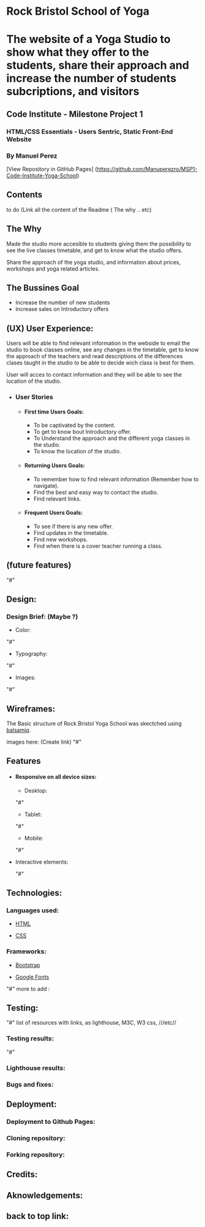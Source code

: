 # Rock Bristol School of Yoga

# The website of a Yoga Studio to show what they offer to the students, share their approach and increase the number of students subcriptions, and visitors 

## Code Institute - Milestone Project 1 

### HTML/CSS Essentials - Users Sentric, Static Front-End Website

### By Manuel Perez

[View Repository in GitHub Pages] (https://github.com/Manuperezro/MSP1-Code-Institute-Yoga-School)


## Contents

to do (Link all the content of the Readme ( The why .. etc)

## The Why

Made the studio more accesible to students giving them the possibility to see the live classes timetable, and get to know what the studio offers.

Share the approach of the yoga studio, and information about prices, workshops and yoga related articles.
 
## The Bussines Goal

+ Increase the number of new students 
+ Increase sales on Introductory offers

## (UX) User Experience: 

Users will be able to find relevant information in the webside to email the studio to book classes online, see any changes in the timetable, get to know the approach of the teachers and read descriptions of the differences clases taught in the studio to be able to decide wich class is best for them.

User will acces to contact information and they will be able to see the location of the studio.

- ### User Stories

  - #### First time Users Goals:
     - To be captivated by the content.
     - To get to know bout Introductory offer.
     - To Understand the approach and the different yoga  classes in the studio.
     - To know the location of the studio.
  - #### Returning Users Goals:
     - To remember how to find relevant information 
     (Remember how to navigate).
     - Find the best and easy way to contact the studio.
     - Find relevant links.
  - #### Frequent Users Goals:
     - To see if there is any new offer.
     - Find updates in the timetable.
     - Find new workshops.
     - Find when there is a cover teacher running a class.

## (future features)

"#"

## Design:

### Design Brief: (Maybe ?)

+ Color:

"#"

+ Typography:

"#"

+ Images:

"#"

## Wireframes:

The Basic structure of Rock Bristol Yoga School was skectched using [balsamiq](https://balsamiq.com/).

images here: (Create link) "#"


## Features
 
 - #### Responsive on all device sizes:
     - Desktop:

     "#"

     - Tablet:

     "#"

     - Mobile:

     "#"

 + Interactive elements:

     "#"

## Technologies: 

### Languages used: 

- [HTML](https://en.wikipedia.org/wiki/HTML5)

- [CSS](https://en.wikipedia.org/wiki/CSS)

### Frameworks: 

- [Bootstrap](https://en.wikipedia.org/wiki/Bootstrap_(front-end_framework))

- [Google Fonts](https://en.wikipedia.org/wiki/Google_Fonts)


 "#" more to add : 

## Testing: 

"#" list of resources with links, as lighthouse, M3C, W3 css, ///etc//


### Testing results:

"#"

### Lighthouse results:


### Bugs and fixes:

## Deployment:

### Deployment to Github Pages:


### Cloning repository:


### Forking repository:


## Credits:

## Aknowledgements:

## back to top link:





 








